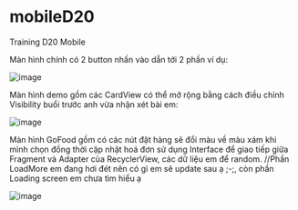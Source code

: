 # mobileD20
Training D20 Mobile

Màn hình chính có 2 button nhấn vào dẫn tới 2 phần ví dụ:

![image](https://user-images.githubusercontent.com/84552830/182752025-dc9dc510-56e1-41f5-bb4a-777bd404503f.png)

Màn hình demo gồm các CardView có thể mở rộng bằng cách điều chỉnh Visibility buổi trước anh vừa nhận xét bài em:

![image](https://user-images.githubusercontent.com/84552830/182752228-515c8240-b0db-4042-ac9b-842333049b76.png)


Màn hình GoFood gồm có các nút đặt hàng sẽ đổi màu về màu xám khi mình chọn đồng thời cập nhật hoá đơn sử dụng Interface để giao tiếp giữa Fragment và Adapter của RecyclerView, các dữ liệu em để random. 
//Phần LoadMore em đang hơi đét nên có gì em sẽ update sau ạ ;-;, còn phần Loading screen em chưa tìm hiểu ạ

![image](https://user-images.githubusercontent.com/84552830/182752656-4318b574-ce4b-429a-ad6c-ad9fc2f31ff5.png)

